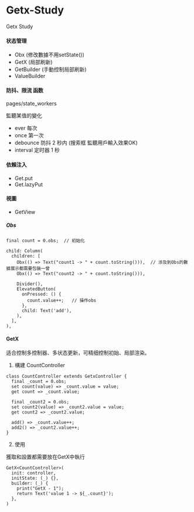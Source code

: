 # Getx-Study
Getx Study

#### 状态管理

- Obx          (修改數據不用setState())
- GetX         (局部刷新)
- GetBuilder   (手動控制局部刷新)
- ValueBuilder 

#### 防抖、限流 函数

pages/state_workers

監聽某值的變化

- ever 每次
- once 第一次
- debounce 防抖 2 秒内 (搜索框 監聽用戶輸入效果OK)
- interval 定时器 1 秒

#### 依賴注入

- Get.put
- Get.lazyPut

#### 視圖

- GetView

##### Obs

``` 
final count = 0.obs;  // 初始化

child: Column(
  children: [
    Obx(() => Text("count1 -> " + count.toString())),  // 涉及到Obs的數據展示都需要包裝一曾
    Obx(() => Text("count2 -> " + count.toString())),

    Divider(),
    ElevatedButton(
      onPressed: () {
        count.value++;   // 操作obs
      },
      child: Text('add'),
    ),
  ],
),
```


#### GetX

适合控制多控制器、多状态更新，可精细控制初始、局部渲染。

1. 構建 CountController
``` 
class CountController extends GetxController {
  final _count = 0.obs;
  set count(value) => _count.value = value;
  get count => _count.value;

  final _count2 = 0.obs;
  set count2(value) => _count2.value = value;
  get count2 => _count2.value;

  add() => _count.value++;
  add2() => _count2.value++;
}
```

2. 使用

獲取和設置都需要放在GetX中執行

``` 
GetX<CountController>(
  init: controller,
  initState: (_) {},
  builder: (_) {
    print("GetX - 1");
    return Text('value 1 -> ${_.count}');
  },
)
```